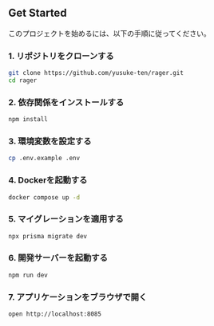## Get Started

このプロジェクトを始めるには、以下の手順に従ってください。

### 1. リポジトリをクローンする

```bash
git clone https://github.com/yusuke-ten/rager.git
cd rager
```

### 2. 依存関係をインストールする

```bash
npm install
```

### 3. 環境変数を設定する

```bash
cp .env.example .env
```

### 4. Dockerを起動する

```bash
docker compose up -d
```

### 5. マイグレーションを適用する

```bash
npx prisma migrate dev
```

### 6. 開発サーバーを起動する

```bash
npm run dev
```

### 7. アプリケーションをブラウザで開く

```bash
open http://localhost:8085
```

